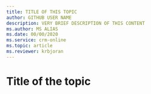 ```yaml
---
title: TITLE OF THIS TOPIC
author: GITHUB USER NAME
description: VERY BRIEF DESCRIPTION OF THIS CONTENT
ms.author: MS ALIAS
ms.date: 00/00/2020
ms.service: crm-online
ms.topic: article
ms.reviewer: krbjoran
---
```

# Title of the topic
